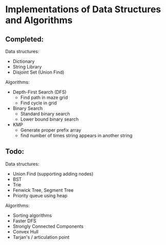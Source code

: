 # Implementations of Data Structures and Algorithms 

## Completed:

Data structures:
* Dictionary
* String Library
* Disjoint Set (Union Find)

Algorithms:
* Depth-First Search (DFS)
  * Find path in maze grid
  * Find cycle in grid
* Binary Search
  * Standard binary search
  * Lower bound binary search
* KMP
  * Generate proper prefix array
  * find number of times string appears in another string



## Todo:

Data structures:
* Union Find (supporting adding nodes)
* BST
* Trie
* Fenwick Tree, Segment Tree
* Priority queue using heap

Algorithms:
* Sorting algorithms
* Faster DFS
* Strongly Connected Components
* Convex Hull
* Tarjan's / articulation point